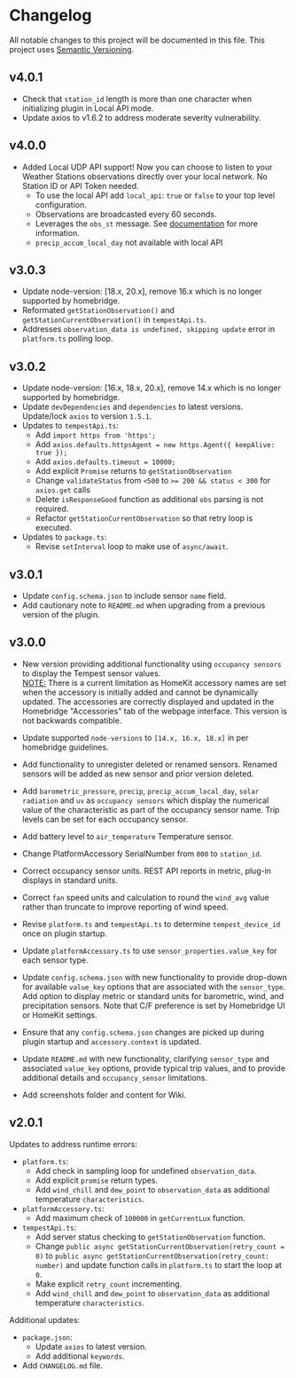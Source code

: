 # Changelog

All notable changes to this project will be documented in this file. This project uses [Semantic Versioning](https://semver.org/).

## v4.0.1
* Check that `station_id` length is more than one character when initializing plugin in Local API mode.
* Update axios to v1.6.2 to address moderate severity vulnerability.

## v4.0.0
* Added Local UDP API support! Now you can choose to listen to your Weather Stations observations directly over your local network. No Station ID or API Token needed. 
    * To use the local API add `local_api`: `true` or `false` to your top level configuration. 
    * Observations are broadcasted every 60 seconds. 
    * Leverages the `obs_st` message. See [documentation](https://weatherflow.github.io/Tempest/api/udp/v171/) for more information.
    * `precip_accum_local_day` not available with local API

## v3.0.3
* Update node-version: [18.x, 20.x], remove 16.x which is no longer supported by homebridge.
* Reformated `getStationObservation()` and `getStationCurrentObservation()` in `tempestApi.ts`.
* Addresses `observation_data is undefined, skipping update` error in `platform.ts` polling loop.

## v3.0.2
* Update node-version: [16.x, 18.x, 20.x], remove 14.x which is no longer supported by homebridge.
* Update `devDependencies` and `dependencies` to latest versions. Update/lock `axios` to version `1.5.1`.
* Updates to `tempestApi.ts`:
  * Add `import https from 'https';`
  * Add `axios.defaults.httpsAgent = new https.Agent({ keepAlive: true });`
  * Add `axios.defaults.timeout = 10000;`
  * Add explicit `Promise` returns to `getStationObservation`
  * Change `validateStatus` from `<500` to `>= 200 && status < 300` for `axios.get` calls
  * Delete `isResponseGood` function as additional `obs` parsing is not required.
  * Refactor `getStationCurrentObservation` so that retry loop is executed.
* Updates to `package.ts`:
  * Revise `setInterval` loop to make use of `async/await`.

## v3.0.1
* Update `config.schema.json` to include sensor `name` field.
* Add cautionary note to `README.md` when upgrading from a previous version of the plugin.

## v3.0.0
* New version providing additional functionality using `occupancy sensors` to display the Tempest sensor values. <br><u>NOTE:</u> There is a current limitation as HomeKit accessory names are set when the accessory is initially added and cannot be dynamically updated. The accessories are correctly displayed and updated in the Homebridge "Accessories" tab of the webpage interface. This version is not backwards compatible.

* Update supported `node-versions` to `[14.x, 16.x, 18.x]` in per homebridge guidelines.
* Add functionality to unregister deleted or renamed sensors. Renamed sensors will be added as new sensor and prior version deleted.

* Add `barometric_pressure`, `precip`, `precip_accum_local_day`, `solar radiation` and `uv` as `occupancy sensors` which display the numerical value of the characteristic as part of the occupancy sensor name. Trip levels can be set for each occupancy sensor.
* Add battery level to `air_temperature` Temperature sensor.
* Change PlatformAccessory SerialNumber from `000` to `station_id`.
* Correct occupancy sensor units. REST API reports in metric, plug-in displays in standard units.
* Correct `fan` speed units and calculation to round the `wind_avg` value rather than truncate to improve reporting of wind speed.
* Revise `platform.ts` and `tempestApi.ts` to determine `tempest_device_id` once on plugin startup.
* Update `platformAccessory.ts` to use `sensor_properties.value_key` for each sensor type.

* Update `config.schema.json` with new functionality to provide drop-down for available `value_key` options that are associated with the `sensor_type`. Add option to display metric or standard units for barometric, wind, and precipitation sensors. Note that C/F preference is set by Homebridge UI or HomeKit settings.
* Ensure that any `config.schema.json` changes are picked up during plugin startup and `accessory.context` is updated.

* Update `README.md` with new functionality, clarifying `sensor_type` and associated `value_key` options, provide typical trip values, and to provide additional details and `occupancy_sensor` limitations.

* Add screenshots folder and content for Wiki.

## v2.0.1
Updates to address runtime errors:
* `platform.ts`:
  * Add check in sampling loop for undefined `observation_data`.
  * Add explicit `promise` return types.
  * Add `wind_chill` and `dew_point` to `observation_data` as additional temperature `characteristics`.
* `platformAccessory.ts`:
  * Add maximum check of `100000` in `getCurrentLux` function.
* `tempestApi.ts`:
  * Add server status checking to `getStationObservation` function.
  * Change `public async getStationCurrentObservation(retry_count = 0)` to `public async getStationCurrentObservation(retry_count: number)` and update function calls in `platform.ts` to start the loop at `0`.
  * Make explicit `retry_count` incrementing.
  * Add `wind_chill` and `dew_point` to `observation_data` as additional temperature `characteristics`.

Additional updates:
* `package.json`:
  * Update `axios` to latest version.
  * Add additional `keywords`.
* Add `CHANGELOG.md` file.
